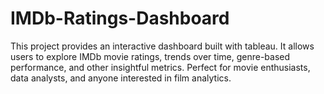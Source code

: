 # IMDb-Ratings-Dashboard
This project provides an interactive dashboard built with tableau. It allows users to explore IMDb movie ratings, trends over time, genre-based performance, and other insightful metrics. Perfect for movie enthusiasts, data analysts, and anyone interested in film analytics.
